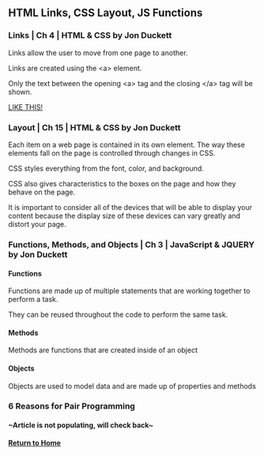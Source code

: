 ## HTML Links, CSS Layout, JS Functions

### Links | Ch 4 | HTML & CSS by Jon Duckett

Links allow the user to move from one page to another.

Links are created using the \<a\> element.  

Only the text between the opening \<a\> tag and the closing \</a\> tag will be shown.

 <a href="www.github.com/krystianfh">LIKE THIS!</a>

### Layout | Ch 15 | HTML & CSS by Jon Duckett 

Each item on a web page is contained in its own element. The way these elements fall on the page is controlled through changes in CSS. 

CSS styles everything from the font, color, and background. 

CSS also gives characteristics to the boxes on the page and how they behave on the page. 

It is important to consider all of the devices that will be able to display your content because the display size of these devices can vary greatly and distort your page. 

### Functions, Methods, and Objects | Ch 3 | JavaScript & JQUERY by Jon Duckett

#### Functions
Functions are made up of multiple statements that are working together to perform a task.

They can be reused throughout the code to perform the same task.

#### Methods
Methods are functions that are created inside of an object

#### Objects
Objects are used to model data and are made up of properties and methods

### 6 Reasons for Pair Programming

#### ~Article is not populating, will check back~

[**Return to Home**](README.md)